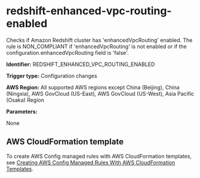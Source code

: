 # redshift\-enhanced\-vpc\-routing\-enabled<a name="redshift-enhanced-vpc-routing-enabled"></a>

Checks if Amazon Redshift cluster has 'enhancedVpcRouting' enabled\. The rule is NON\_COMPLIANT if 'enhancedVpcRouting' is not enabled or if the configuration\.enhancedVpcRouting field is 'false'\. 

**Identifier:** REDSHIFT\_ENHANCED\_VPC\_ROUTING\_ENABLED

**Trigger type:** Configuration changes

**AWS Region:** All supported AWS regions except China \(Beijing\), China \(Ningxia\), AWS GovCloud \(US\-East\), AWS GovCloud \(US\-West\), Asia Pacific \(Osaka\) Region

**Parameters:**

None  

## AWS CloudFormation template<a name="w29aac11c33c17b7d283c15"></a>

To create AWS Config managed rules with AWS CloudFormation templates, see [Creating AWS Config Managed Rules With AWS CloudFormation Templates](aws-config-managed-rules-cloudformation-templates.md)\.